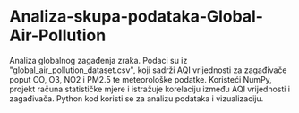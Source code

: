 # Analiza-skupa-podataka-Global-Air-Pollution

Analiza globalnog zagađenja zraka. Podaci su iz "global_air_pollution_dataset.csv", koji sadrži AQI vrijednosti za zagađivače poput CO, O3, NO2 i PM2.5 te meteorološke podatke. Koristeći NumPy, projekt računa statističke mjere i istražuje korelaciju između AQI vrijednosti i zagađivača. Python kod koristi se za analizu podataka i vizualizaciju.
